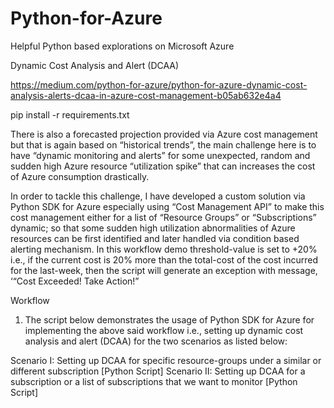 # Python-for-Azure
Helpful Python based explorations on Microsoft Azure

Dynamic Cost Analysis and Alert (DCAA)

https://medium.com/python-for-azure/python-for-azure-dynamic-cost-analysis-alerts-dcaa-in-azure-cost-management-b05ab632e4a4

pip install -r requirements.txt

There is also a forecasted projection provided via Azure cost management but that is again based on “historical trends”, the main challenge here is to have “dynamic monitoring and alerts” for some unexpected, random and sudden high Azure resource “utilization spike” that can increases the cost of Azure consumption drastically.

In order to tackle this challenge, I have developed a custom solution via Python SDK for Azure especially using “Cost Management API” to make this cost management either for a list of “Resource Groups” or “Subscriptions” dynamic; so that some sudden high utilization abnormalities of Azure resources can be first identified and later handled via condition based alerting mechanism. In this workflow demo threshold-value is set to +20% i.e., if the current cost is 20% more than the total-cost of the cost incurred for the last-week, then the script will generate an exception with message, ‘“Cost Exceeded! Take Action!”

Workflow
1. The script below demonstrates the usage of Python SDK for Azure for implementing the above said workflow i.e., setting up dynamic cost analysis and alert (DCAA) for the two scenarios as listed below:

Scenario I: Setting up DCAA for specific resource-groups under a similar or different subscription [Python Script]
Scenario II: Setting up DCAA for a subscription or a list of subscriptions that we want to monitor [Python Script]


